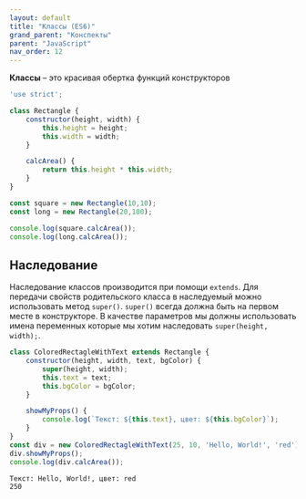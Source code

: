 ```yaml
---
layout: default
title: "Классы (ES6)"
grand_parent: "Конспекты"
parent: "JavaScript"
nav_order: 12
---
```


**Классы** – это красивая обертка функций конструкторов

```javascript
'use strict';

class Rectangle {
    constructor(height, width) {
        this.height = height;
        this.width = width;
    }

    calcArea() {
        return this.height * this.width;
    }
}

const square = new Rectangle(10,10);
const long = new Rectangle(20,100);

console.log(square.calcArea());
console.log(long.calcArea());
```

## Наследование

Наследование классов производится при помощи `extends`. Для передачи свойств родительского класса в наследуемый можно использовать метод `super()`. `super()` всегда должна быть на первом месте в конструкторе. В качестве параметров мы должны использовать имена переменных которые мы хотим наследовать `super(height, width);`.

```javascript
class ColoredRectagleWithText extends Rectangle {
    constructor(height, width, text, bgColor) {
        super(height, width);
        this.text = text;
        this.bgColor = bgColor;
    }

    showMyProps() {
        console.log(`Текст: ${this.text}, цвет: ${this.bgColor}`);
    }
}
const div = new ColoredRectagleWithText(25, 10, 'Hello, World!', 'red');
div.showMyProps();
console.log(div.calcArea());
```

```
Текст: Hello, World!, цвет: red
250
```